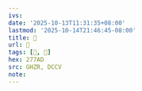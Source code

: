 ```yaml
---
ivs:
date: '2025-10-13T11:31:35+08:00'
lastmod: '2025-10-14T21:46:45-08:00'
title: 󰩿
url: 󰩿
tags: [𧞭, 𧞭]
hex: 277AD
src: GHZR, DCCV
note:
---
```

